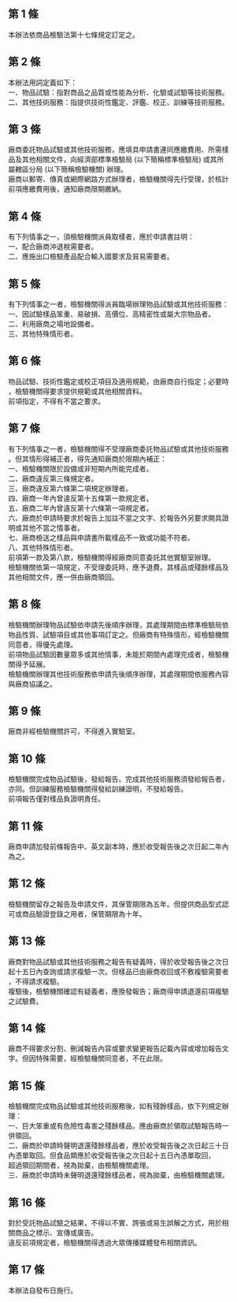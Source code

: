 第 1 條
-------
本辦法依商品檢驗法第十七條規定訂定之。

第 2 條
-------
本辦法用詞定義如下：  
一、物品試驗：指對商品之品質或性能為分析、化驗或試驗等技術服務。  
二、其他技術服務：指提供技術性鑑定、評鑑、校正、訓練等技術服務。

第 3 條
-------
廠商委託物品試驗或其他技術服務，應填具申請書連同應繳費用、所需樣  
品及其他相關文件，向經濟部標準檢驗局 (以下簡稱標準檢驗局) 或其所  
屬轄區分局 (以下簡稱檢驗機關) 辦理。  
廠商以郵寄、傳真或網際網路方式辦理者，檢驗機關得先行受理，於核計  
前項應繳費用後，通知廠商限期繳納。

第 4 條
-------
有下列情事之一，須檢驗機關派員取樣者，應於申請書註明：  
一、配合廠商沖退稅需要者。  
二、應施出口檢驗產品配合輸入國要求及貿易需要者。

第 5 條
-------
有下列情事之一者，檢驗機關得派員臨場辦理物品試驗或其他技術服務：  
一、因試驗樣品笨重、易破損、高價位、高精密性或屬大宗物品者。  
二、利用廠商之場地設備者。  
三、其他特殊情形者。

第 6 條
-------
物品試驗、技術性鑑定或校正項目及適用規範，由廠商自行指定；必要時  
，檢驗機關得要求提供規範或其他相關資料。  
前項指定，不得有不當之要求。

第 7 條
-------
有下列情事之一者，檢驗機關得不受理廠商委託物品試驗或其他技術服務  
。但其情形得補正者，得先通知廠商於限期內補正：  
一、檢驗機關限於設備或非短期內所能完成者。  
二、廠商違反第三條規定者。  
三、廠商違反第六條第二項規定辦理者。  
四、廠商一年內曾違反第十五條第一款規定者。  
五、廠商二年內曾違反第十六條第一項規定者。  
六、廠商於申請時要求於報告上加註不當之文字、於報告外另要求開具證  
    明或其他不當之情事者。  
七、廠商檢送之樣品與申請書所載樣品不一致或功能不符者。  
八、其他特殊情形者。  
前項第一款及第八款，檢驗機關得經廠商同意委託其他實驗室辦理。  
檢驗機關依第一項規定，不受理委託時，應予退費。其樣品或殘餘樣品及  
其他相關文件，應一併由廠商領回。

第 8 條
-------
檢驗機關辦理物品試驗依申請先後順序辦理，其處理期間由標準檢驗局依  
物品性質、試驗項目或其他事項訂定之。但廠商有特殊情形，經檢驗機關  
同意者，得優先處理。  
前項物品試驗因數量眾多或其他情事，未能於期間內處理完成者，檢驗機  
關得予延展。  
檢驗機關辦理其他技術服務依申請先後順序辦理，其處理期間依服務內容  
與廠商協議之。

第 9 條
-------
廠商非經檢驗機關許可，不得進入實驗室。

第 10 條
--------
檢驗機關完成物品試驗後，發給報告。完成其他技術服務須發給報告者，  
亦同。但訓練服務檢驗機關得發給訓練證明，不發給報告。  
前項報告僅對樣品負證明責任。

第 11 條
--------
廠商申請加發前條報告中、英文副本時，應於收受報告後之次日起二年內  
為之。

第 12 條
--------
檢驗機關留存之報告及申請文件，其保管期限為五年。但提供商品型式認  
可或商品驗證登錄之用者，保管期限為十年。

第 13 條
--------
廠商對物品試驗或其他技術服務之報告有疑義時，得於收受報告後之次日  
起十五日內查詢或請求複驗一次。但樣品已由廠商收回或不敷複驗需要者  
，不得請求複驗。  
複驗後，檢驗機關確認有疑義者，應換發報告；廠商得申請退還前項複驗  
之試驗費。

第 14 條
--------
廠商不得要求分割、刪減報告內容或要求變更報告記載內容或增加報告文  
字。但因特殊需要，經檢驗機關同意者，不在此限。

第 15 條
--------
檢驗機關完成物品試驗或其他技術服務後，如有殘餘樣品，依下列規定辦  
理：  
一、巨大笨重或有危險性毒害之殘餘樣品，應由廠商於領取試驗報告時一  
    併領回。  
二、廠商於申請時聲明退還殘餘樣品者，應於收受報告後之次日起三十日  
    內憑單取回。但食品類應於收受報告後之次日起十五日內憑單取回，  
    超過領回期間者，視為拋棄，由檢驗機關處理。  
三、廠商於申請時未聲明退還殘餘樣品者，視為拋棄，由檢驗機關處理。

第 16 條
--------
對於受託物品試驗之結果，不得以不實、誇張或易生誤解之方式，用於相  
關商品之標示、宣傳或廣告。  
違反前項規定者，檢驗機關得透過大眾傳播媒體發布相關資訊。

第 17 條
--------
本辦法自發布日施行。

